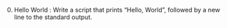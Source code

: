 0. Hello World : Write a script that prints “Hello, World”, followed by a new line to the standard output.

